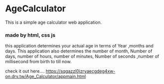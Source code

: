 # AgeCalculator
This is a simple age calculator web application.
<h3> made by <b> html, css js </b></h3>
this application determines your actual age in terms of
Year ,months and days.
This application also determines the number of month,
Number of days, number of hours, number of minutes,
Number of seconds ,number of millisecond from birth
to till now.

check it out here....
https://sqgazzl0jzryaecgdeg4xw-on.drv.tw/Age_Calculator/appmain.html

 
